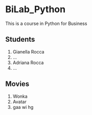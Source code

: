# BiLab_Python
This is a course in Python for Business

## Students
1. Gianella Rocca
2. ...
3. Adriana Rocca
4. ...

## Movies
1. Wonka
2. Avatar
3. gaa
wi
hg
